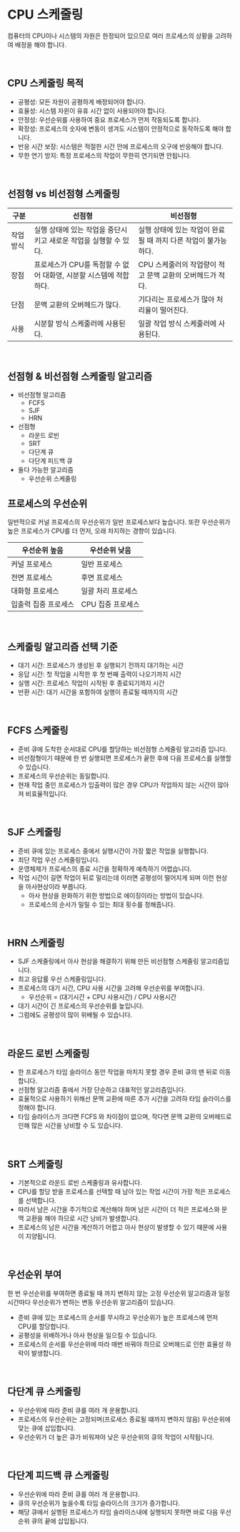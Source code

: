 # CPU 스케줄링

컴퓨터의 CPU이나 시스템의 자원은 한정되어 있으므로 여러 프로세스의 상황을 고려하여 배정을 해야 합니다. 

<br>

## CPU 스케줄링 목적

* 공평성: 모든 자원이 공평하게 배정되어야 합니다.
* 효율성: 시스템 자윈이 유휴 시간 없이 사용되어야 합니다.
* 안정성: 우선순위를 사용하여 중요 프로세스가 먼저 작동되도록 합니다.
* 확장성: 프로세스의 숫자에 변동이 생겨도 시스템이 안정적으로 동작하도록 해야 합니다.
* 반응 시간 보장: 시스템은 적절한 시간 안에 프로세스의 오구에 반응해야 합니다.
* 무한 연기 방지: 특정 프로세스의 작업이 무한히 연기되면 안됩니다.

<br>

## 선점형 vs 비선점형 스케줄링

| 구분      | 선점형                                                       | 비선점형                                                     |
| --------- | ------------------------------------------------------------ | ------------------------------------------------------------ |
| 작업 방식 | 실행 상태에 있는 작업을 중단시키고 새로운 작업을 실행할 수 있다. | 실행 상태에 있는 작업이 완료될 때 까지 다른 작업이 불가능하다. |
| 장점      | 프로세스가  CPU를 독점할 수 없어 대화영, 시분할 시스템에 적합하다. | CPU 스케줄러의 작업량이 적고 문맥 교환의 오버헤드가 적다.    |
| 단점      | 문맥 교환의 오버헤드가 많다.                                 | 기다리는 프로세스가 많아 처리율이 떨어진다.                  |
| 사용      | 시분할 방식 스케줄러에 사용된다.                             | 일괄 작업 방식 스케줄러에 사용된다.                          |

<br>

## 선점형 & 비선점형 스케줄링 알고리즘

* 비선점형 알고리즘
  * FCFS 
  * SJF
  * HRN
* 선점형
  * 라운드 로빈
  * SRT
  * 다단계 큐
  * 다단계 피드백 큐
* 둘다 가능한 알고리즘
  * 우선순위 스케줄링



## 프로세스의 우선순위

일반적으로 커널 프로세스의 우선순위가 일반 프로세스보다 높습니다. 또란 우선순위가 높은 프로세스가  CPU를 더 먼저, 오래 차지하는 경향이 있습니다.

| 우선순위 높음        | 우선순위 낮음      |
| -------------------- | ------------------ |
| 커널 프로세스        | 일반 프로세스      |
| 전면 프로세스        | 후면 프로세스      |
| 대화형 프로세스      | 일괄 처리 프로세스 |
| 입출력 집중 프로세스 | CPU 집중 프로세스  |

<br>

## 스케줄링 알고리즘 선택 기준

* 대기 시간: 프로세스가 생성된 후 실행되기 전까지 대기하는 시간
* 응답 시간: 첫 작업을 시작한 후 첫 번째 출력이 나오기까지 시간
* 실행 시간: 프로세스 작업이 시작된 후 종료되기까지 시간
* 반환 시간: 대기 시간을 포함하여 실행이 종료될 때까지의 시간

<br>

## FCFS 스케줄링

* 준비 큐에 도착한 순서대로 CPU를 할당하는 비선점형 스케줄링 알고리즘 입니다. 
* 비선점형이기 때문에 한 번 실행되면 프로세스가 끝한 후에 다음 프로세스를 실행할 수 있습니다. 
* 프로세스의 우선순위는 동일합니다.
* 현재 작업 중인 프로세스가 입출력이 많은 경우 CPU가 작업하지 않는 시간이 많아져 비효율적입니다.

<br>

## SJF 스케줄링

* 준비 큐에 있는 프로세스 중에서 실행시간이 가장 짧은 작업을 실행합니다.
* 최단 작업 우선 스케줄링입니다.
* 운영체제가 프로세스의 종료 시간을 정확하게 예측하기 어렵습니다.
* 작업 시간이 길면 작업이 뒤로 밀리는데 이러면 공평성이 떨어지게 되며 이런 현상을 아사현상이라 부릅니다.
  * 아사 현상을 완화하기 위한 방법으로 에이징이라는 방법이 있습니다.
  * 프로세스의 순서가 밀릴 수 있는 최대 횟수를 정해줍니다.

<br>

## HRN 스케줄링

* SJF 스케줄링에서 아사 현상을 해결하기 위해 만든 비선점형 스케줄링 알고리즘입니다.
* 최고 응답률 우선 스케줄링입니다.
* 프로세스의 대기 시간, CPU 사용 시간을 고려해 우선순위를 부여합니다.
  * 우선순위 = (대기시간 + CPU 사용시간) / CPU 사용시간
* 대기 시간이 긴 프로세스의 우선순위를 높입니다.
* 그럼에도 공평성이 많이 위배될 수 있습니다.

<br>

## 라운드 로빈 스케줄링

* 한 프로세스가 타임 슬라이스 동안 작업을 마치지 못할 경우 준비 큐의 맨 뒤로 이동합니다.
* 선점형 알고리즘 중에서 가장 단순하고 대표적인 알고리즘입니다.
* 효율적으로 사용하기 위해선 문맥 교환에 따른 추가 시간을 고려햐 타임 슬라이스를 정해야 합니다.
* 타임 슬라이스가 크다면  FCFS 와 차이점이 없으며, 작다면 문맥 교환의 오버헤드로 인해 많은 시간을 낭비할 수 도 있습니다.

<br>

## SRT 스케줄링

* 기본적으로 라운드 로빈 스케줄링과 유사합니다. 
* CPU를 할당 받을 프로세스를 선택할 때 남아 있는 작업 시간이 가장 적은 프로세스를 선택합니다.
* 따라서 남은 시간을 주기적으로 계산해야 하며 남은 시간이 더 적은 프로세스와 문맥 교환을 해야 하므로 시간 낭비가 발생합니다.
* 프로세스의 남은 시간을 계산하기 어렵고 아사 현상이 발생할 수 있기 때문에 사용이 지양됩니다.

<br>

## 우선순위 부여

한 번 우선순위를 부여하면 종료될 때 까지 변하지 않는 고정 우선순위 알고리즘과 일정 시간마다 우선순위가 변하는 변동 우선순위 알고리즘이 있습니다.

* 준비 큐에 있는 프로세스의 순서를 무시하고 우선순위가 높은 프로세스에 먼저 CPU를 할당합니다.
* 공평성을 위배하거나 아사 현상을 일으킬 수 있습니다.
* 프로세스의 순서를 우선순위에 따라 매번 바꿔야 하므로 오버헤드로 인한 효율성 하락이 발생합니다.

<br>

## 다단계 큐 스케줄링

* 우선순위에 따라 준비 큐를 여러 개 운용합니다.
* 프로세스의 우선순위는 고정되며(프로세스 종료될 떄까지 변하지 않음) 우선순위에 맞는 큐에 삽입합니다.
* 우선순위가 더 높은 큐가 비워져야 낮은 우선순위의 큐의 작업이 시작됩니다.

<br>

## 다단계 피드백 큐 스케줄링

* 우선순위에 따라 준비 큐를 여러 개 운용합니다.
* 큐의 우선순위가 높을수록 타임 슬라이스의 크기가 증가합니다.
* 해당 큐에서 실행된 프로세스가 타임 슬라이스내에 실행되지 못하면 바로 다음 우선순위 큐의 끝에 삽입됩니다.